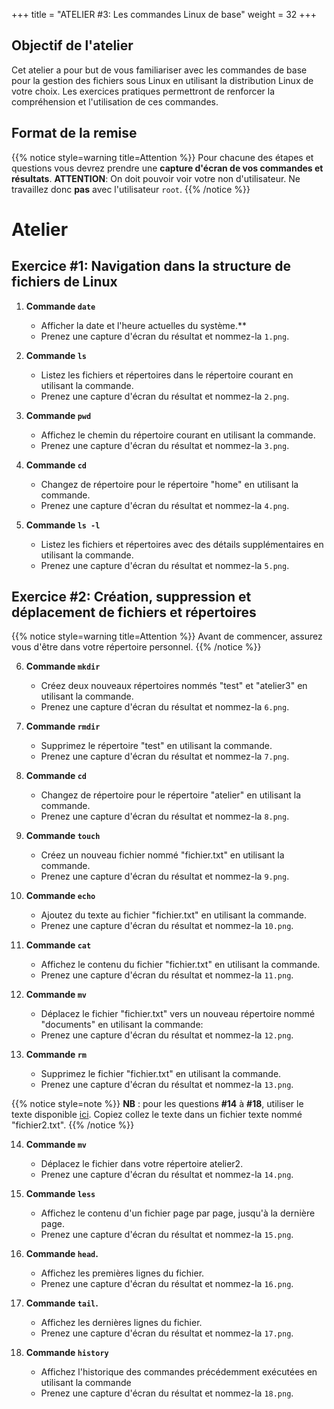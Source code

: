 +++
title = "ATELIER #3: Les commandes Linux de base"
weight = 32
+++

## Objectif de l'atelier

Cet atelier a pour but de vous familiariser avec les commandes de base pour la gestion des fichiers sous Linux en utilisant la distribution Linux de votre choix. 
Les exercices pratiques permettront de renforcer la compréhension et l'utilisation de ces commandes.

## Format de la remise

{{% notice style=warning title=Attention %}}
Pour chacune des étapes et questions vous devrez prendre une **capture d'écran de vos commandes et résultats**. **ATTENTION**: On doit pouvoir voir votre non d'utilisateur. Ne travaillez donc **pas** avec l'utilisateur `root`.
{{% /notice %}}

# Atelier

## Exercice #1: Navigation dans la structure de fichiers de Linux

1. **Commande `date`**
   - Afficher la date et l'heure actuelles du système.**
   - Prenez une capture d'écran du résultat et nommez-la `1.png`.

2. **Commande `ls`**
   - Listez les fichiers et répertoires dans le répertoire courant en utilisant la commande.
   - Prenez une capture d'écran du résultat et nommez-la `2.png`.

3. **Commande `pwd`**
   - Affichez le chemin du répertoire courant en utilisant la commande.
   - Prenez une capture d'écran du résultat et nommez-la `3.png`.

4. **Commande `cd`**
   - Changez de répertoire pour le répertoire "home" en utilisant la commande.
   - Prenez une capture d'écran du résultat et nommez-la `4.png`.

5. **Commande `ls -l`**
   - Listez les fichiers et répertoires avec des détails supplémentaires en utilisant la commande.
   - Prenez une capture d'écran du résultat et nommez-la `5.png`.


## Exercice #2: Création, suppression et déplacement de fichiers et répertoires

{{% notice style=warning title=Attention %}}
Avant de commencer, assurez vous d'être dans votre répertoire personnel.
{{% /notice %}}


6. **Commande `mkdir`**
   - Créez deux nouveaux répertoires nommés "test" et "atelier3" en utilisant la commande.
   - Prenez une capture d'écran du résultat et nommez-la `6.png`.

7. **Commande `rmdir`**
   - Supprimez le répertoire "test" en utilisant la commande.
   - Prenez une capture d'écran du résultat et nommez-la `7.png`.

8. **Commande `cd`**
    - Changez de répertoire pour le répertoire "atelier" en utilisant la commande.
    - Prenez une capture d'écran du résultat et nommez-la `8.png`.

9. **Commande `touch`**
    - Créez un nouveau fichier nommé "fichier.txt" en utilisant la commande.
    - Prenez une capture d'écran du résultat et nommez-la `9.png`.

10. **Commande `echo`**
    - Ajoutez du texte au fichier "fichier.txt" en utilisant la commande.
    - Prenez une capture d'écran du résultat et nommez-la `10.png`.

11. **Commande `cat`**
    - Affichez le contenu du fichier "fichier.txt" en utilisant la commande.
    - Prenez une capture d'écran du résultat et nommez-la `11.png`.

12. **Commande `mv`**
    - Déplacez le fichier "fichier.txt" vers un nouveau répertoire nommé "documents" en utilisant la commande:
    - Prenez une capture d'écran du résultat et nommez-la `12.png`.

13. **Commande `rm`**
    - Supprimez le fichier "fichier.txt" en utilisant la commande.
    - Prenez une capture d'écran du résultat et nommez-la `13.png`.

{{% notice style=note %}}
**NB** : pour les questions **#14** à **#18**, utiliser le texte disponible [ici](fichier2.txt). 
Copiez collez le texte dans un fichier texte nommé "fichier2.txt".
{{% /notice %}}

14. **Commande `mv`**
     - Déplacez le fichier dans votre répertoire atelier2.
     - Prenez une capture d'écran du résultat et nommez-la `14.png`.

15. **Commande `less`**
     - Affichez le contenu d'un fichier page par page, jusqu'à la dernière page.
     - Prenez une capture d'écran du résultat et nommez-la `15.png`.

16. **Commande `head`.**
     - Affichez les premières lignes du fichier.
     - Prenez une capture d'écran du résultat et nommez-la `16.png`.

17. **Commande `tail`.**
     - Affichez les dernières lignes du fichier.
     - Prenez une capture d'écran du résultat et nommez-la `17.png`.

18. **Commande `history`**
    - Affichez l'historique des commandes précédemment exécutées en utilisant la commande
    - Prenez une capture d'écran du résultat et nommez-la `18.png`.